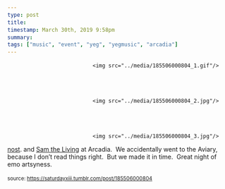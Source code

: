```yaml
---
type: post
title: 
timestamp: March 30th, 2019 9:58pm
summary: 
tags: ["music", "event", "yeg", "yegmusic", "arcadia"]
---
```



                               <img src="../media/185506000804_1.gif"/>
                           

                                                                                                                           

                               <img src="../media/185506000804_2.jpg"/>
                           

                                                                                                                           

                               <img src="../media/185506000804_3.jpg"/>
                           

                                                                                                                      
<a href="https://abandcallednost.bandcamp.com" target="_blank">nost</a>. and <a href="https://abandcallednost.bandcamp.com" target="_blank">Sam the Living</a> at Arcadia.  We accidentally went to the Aviary, because I don’t read things right.  But we made it in time.  Great night of emo artsyness.
 
                                    
                
                
                
                
                                
<small>source: https://saturdayxiii.tumblr.com/post/185506000804</small>